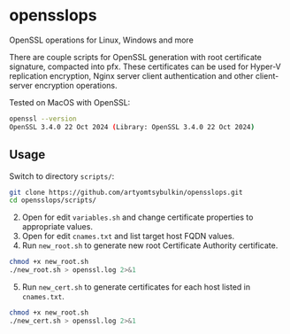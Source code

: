 # opensslops
OpenSSL operations for Linux, Windows and more

There are couple scripts for OpenSSL generation with root certificate signature, compacted into pfx.
These certificates can be used for Hyper-V replication encryption, Nginx server client authentication and other client-server encryption operations.

Tested on MacOS with OpenSSL:

```bash
openssl --version
OpenSSL 3.4.0 22 Oct 2024 (Library: OpenSSL 3.4.0 22 Oct 2024)
```

## Usage

Switch to directory `scripts/`:
```bash
git clone https://github.com/artyomtsybulkin/opensslops.git
cd opensslops/scripts/
```
2. Open for edit `variables.sh` and change certificate properties to appropriate values.
3. Open for edit `cnames.txt` and list target host FQDN values.
4. Run `new_root.sh` to generate new root Certificate Authority certificate.
```bash
chmod +x new_root.sh
./new_root.sh > openssl.log 2>&1
```
5. Run `new_cert.sh` to generate certificates for each host listed in `cnames.txt`.
```bash
chmod +x new_root.sh
./new_cert.sh > openssl.log 2>&1
```